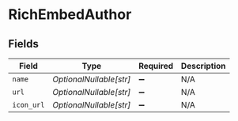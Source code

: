 # RichEmbedAuthor


## Fields

| Field                   | Type                    | Required                | Description             |
| ----------------------- | ----------------------- | ----------------------- | ----------------------- |
| `name`                  | *OptionalNullable[str]* | :heavy_minus_sign:      | N/A                     |
| `url`                   | *OptionalNullable[str]* | :heavy_minus_sign:      | N/A                     |
| `icon_url`              | *OptionalNullable[str]* | :heavy_minus_sign:      | N/A                     |